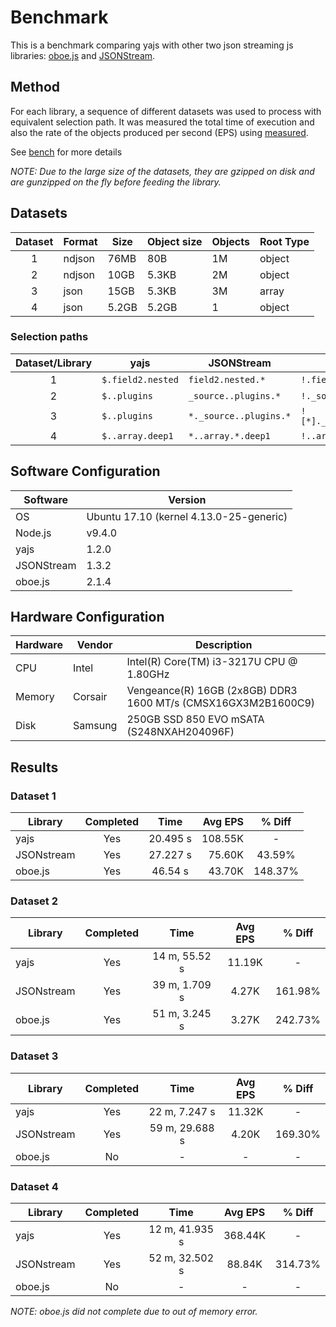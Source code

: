 # Benchmark

This is a benchmark comparing yajs with other two json streaming js libraries: [oboe.js](https://github.com/jimhigson/oboe.js) and [JSONStream](https://github.com/dominictarr/JSONStream).

## Method

For each library, a sequence of different datasets was used to process with equivalent selection path. It was measured the total time of execution and also the rate of the objects produced per second (EPS) using [measured](https://github.com/felixge/node-measured).

See [bench](src/bench) for more details

*NOTE: Due to the large size of the datasets, they are gzipped on disk and are gunzipped on the fly before feeding the library.*

## Datasets

Dataset | Format | Size  | Object size | Objects | Root Type
:------:|--------|-------|-------------|---------|----------
1       | ndjson | 76MB  | 80B         | 1M      | object
2       | ndjson | 10GB  | 5.3KB       | 2M      | object
3       | json   | 15GB  | 5.3KB       | 3M      | array
4       | json   | 5.2GB | 5.2GB       | 1       | object

### Selection paths

Dataset/Library   | yajs              | JSONStream             | oboe.js
:----------------:|-------------------|------------------------|----------------------------
1                 | `$.field2.nested` | `field2.nested.*`      | `!.field2.nested[*]`
2                 | `$..plugins`      | `_source..plugins.*`   | `!._source..plugins[*]`
3                 | `$..plugins`      | `*._source..plugins.*` | `![*]._source..plugins[*]`
4                 | `$..array.deep1`  | `*..array.*.deep1`     | `!..array[*].deep1`

## Software Configuration

Software    | Version
------------|-----------------------------------------
OS          | Ubuntu 17.10 (kernel 4.13.0-25-generic)
Node.js     | v9.4.0
yajs        | 1.2.0
JSONStream  | 1.3.2
oboe.js     | 2.1.4

## Hardware Configuration

Hardware | Vendor  | Description
---------|---------|-------------------------------------------------
CPU      | Intel   | Intel(R) Core(TM) i3-3217U CPU @ 1.80GHz
Memory   | Corsair | Vengeance(R) 16GB (2x8GB) DDR3 1600 MT/s (CMSX16GX3M2B1600C9)
Disk     | Samsung | 250GB SSD 850 EVO mSATA (S248NXAH204096F)

## Results

### Dataset 1

Library    | Completed |   Time   | Avg EPS | % Diff
-----------|:---------:|:--------:|--------:|:-------:
yajs       | Yes       | 20.495 s | 108.55K | -
JSONstream | Yes       | 27.227 s | 75.60K  | 43.59%
oboe.js    | Yes       | 46.54 s  | 43.70K  | 148.37%

### Dataset 2

  Library  | Completed |     Time      | Avg EPS | % Diff
-----------|:---------:|:-------------:|:-------:|:-------:
yajs       | Yes       | 14 m, 55.52 s | 11.19K  | -
JSONstream | Yes       | 39 m, 1.709 s | 4.27K   | 161.98%
oboe.js    | Yes       | 51 m, 3.245 s | 3.27K   | 242.73%

### Dataset 3

  Library  | Completed |        Time    | Avg EPS | % Diff
-----------|:---------:|:--------------:|:-------:|:-------:
yajs       | Yes       | 22 m, 7.247 s  | 11.32K  | -
JSONstream | Yes       | 59 m, 29.688 s | 4.20K   | 169.30%
oboe.js    | No        | -              | -       | -

### Dataset 4

  Library  | Completed |      Time      | Avg EPS | % Diff
-----------|:---------:|:--------------:|:-------:|:-------:
yajs       | Yes       | 12 m, 41.935 s | 368.44K | -
JSONstream | Yes       | 52 m, 32.502 s | 88.84K  | 314.73%
oboe.js    | No        | -              | -       | -

*NOTE: oboe.js did not complete due to out of memory error.*